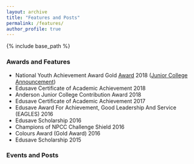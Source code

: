 ```yaml
---
layout: archive
title: "Features and Posts"
permalink: /features/
author_profile: true
---
```


{% include base_path %}

### Awards and Features
* National Youth Achievement Award Gold [Award](https://drive.google.com/file/d/1gic7C0kG9vcYHMRX4QBaAjrz1dhHwwRz/view?usp=sharing) 2018 ([Junior College Announcement](https://www.facebook.com/andersonjuniorcollege/posts/our-heartiest-congratulations-to-the-national-youth-achievement-award-nyaa-gold-/2226852197366994/))  
* Edusave Certificate of Academic Achievement 2018
* Anderson Junior College Contribution Award 2018
* Edusave Certificate of Academic Achievement 2017
* Edusave Award For Achievement, Good Leadership And Service (EAGLES) 2016
* Edusave Scholarship 2016
* Champions of NPCC Challenge Shield 2016
* Colours Award (Gold Award) 2016
* Edusave Scholarship 2015

### Events and Posts

